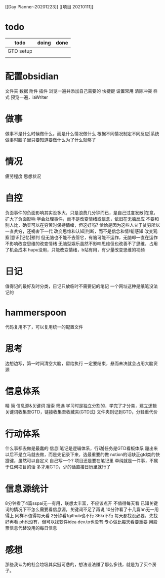 [[Day Planner-20201223]]
[[项目 20210111]]
# todo
| todo      | doing | done |
| --------- | ----- | ---- |
| GTD setup |       |      |
|           |       |      |
# 配置obsidian
文件夹 数据 附件
插件 浏览一遍并添加自己需要的
快捷键 设置常用 清除冲突
样式 预览一遍，iaWriter
# 做事
做事不是什么时候做什么，而是什么情况做什么
根据不同情况制定不同反应|系统
做事时脑子里只要知道要做什么为了什么就够了
# 情况
疲劳程度
思想状况
# 自控
负面事件的负面影响其实没多大，只是浪费几分钟而已，是自己过度发散|在意，扩大了负面影响
学会处理事件，而不是改变情绪或信念，依旧在无脑反应
	不要和别人比，确实可以在穷苦时保持情绪，但这好吗?
	恰恰是因为这些人甘于贫穷所以一直贫穷，还祸害下一代
	改变思维和认知|判断，而不是信念和情绪|感知
	改变观察|意识|记忆|预判
但无脑也不能不去管它，有脑可能不运作，无脑却一直在运作
	不影响改变思维的改变情绪
	无脑型娱乐虽然不影响思维但也改善不了思维，占用了机会成本
hupu没用，只能改变情绪，b站有用，有少量改变思维的视频
# 日记
值得记的最好及时分类，日记只放临时不需要记的笔记
一个网址这种是纸笔没法记的
# hammerspoon
代码复用不了，可以复用统一的配置文件
# 思考
边想边写，第一时间清空大脑，留给执行
一定要结束，悬而未决就会占用大脑资源
# 信息体系
精 简
信息源&关键词
搜索 筛选
学习时是独立分割的，学完了才分类，建立逻辑
关键词收集至GTD，链接收集至收藏夹(GTD式)
文件夹则记到GTD，分轻重代价
# 行动体系
什么事都去做是最蠢的
信息|笔记是逻辑体系，行动|任务是GTD看板体系
蹦出来以后不是立马就去做，而是先记录下来，选最重要的做
notion的话缺乏gtd类的快捷键，虽然可以自定义
自己写一个?
项目还是要在笔记里
单纯就是一件事，不属于任何项目的话
	多才用GTD，少的话直接日历里就行了
# 信息源统计
8分钟看了4篇sspai无一有用，联想太丰富，不应该点开
	不值得每天看
已知关键词的情况下不怎么需要看信息源，关键词不足了再说
10分钟看了十几篇hn无一用得上
	同样不值得每天看
2分钟看1github也不行
36kr不行
每天都找没必要，先找好再看
ph也没有，但可以找软件idea
dev.to也没有
专心做比每天看要重要
用股票信息代替没用的每日信息
# 感想
那些我认为的社会垃圾其实挺可悲的，想法设法赚了那么多钱，就是为了买个房子。
